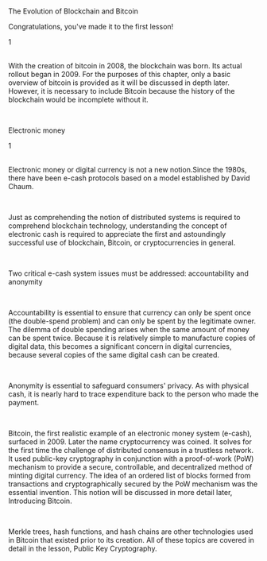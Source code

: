 <br>
<p id="title-lesson">The Evolution of Blockchain and Bitcoin</p>
<p id="sub-md">Congratulations, you've made it to the first lesson!</p>
<div id="line-md">1</div>
<br>

<p id="sub-md">With the creation of <span id="special-word">bitcoin</span> in 2008, the blockchain was born. Its actual rollout began in 2009. For the purposes of this chapter, only a basic overview of bitcoin is provided as it will be discussed in depth later. However, it is necessary to include Bitcoin because the history of the blockchain would be incomplete without it.</p>
<br>
<p id="title-lesson">Electronic money </p>
<div id="line-md">1</div>
<br>
<p id="sub-md">Electronic money or digital currency is not a new notion.Since the 1980s, there have been e-cash protocols based on a model established by David Chaum. </p>
<br>
<p id="sub-md">Just as comprehending the notion of distributed systems is required to comprehend blockchain technology, understanding the concept of electronic cash is required to appreciate the first and astoundingly successful use of blockchain, Bitcoin, or cryptocurrencies in general.</p>
<br>
<p id="sub-md">Two critical e-cash system issues must be addressed: <span id="special-word">accountability</span> and
<span id="special-word">anonymity</span></p>
<br>
<p id="sub-md"><span id="special-word">Accountability</span> is essential to ensure that currency can only be spent once (the double-spend problem) and can only be spent by the legitimate owner. The dilemma of double spending arises when the same amount of money can be spent twice. Because it is relatively simple to manufacture copies of digital data, this becomes a significant concern in digital currencies, because several copies of the same digital cash can be created.</p>
<br>
<p id="sub-md"><span id="special-word">Anonymity</span> is essential to safeguard consumers' privacy. As with physical cash, it is nearly hard to trace expenditure back to the person who made the payment.</p>
<br>
<p id="sub-md">Bitcoin, the first realistic example of an electronic money system (e-cash), surfaced in 2009. Later the name cryptocurrency was coined. It solves for the first time the challenge of distributed consensus in a trustless network. It used public-key cryptography in conjunction with a proof-of-work (PoW) mechanism to provide a secure, controllable, and decentralized method of minting digital currency. The idea of an ordered list of blocks formed from transactions and cryptographically secured by the PoW mechanism was the essential invention. This notion will be discussed in more detail later, Introducing Bitcoin.</p>
<br>
<p id="sub-md">Merkle trees, hash functions, and hash chains are other technologies used in Bitcoin that existed prior to its creation. All of these topics are covered in detail in the lesson, Public Key Cryptography.</p>

